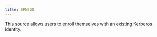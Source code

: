 ```yaml
---
title: SPNEGO
---
```


This source allows users to enroll themselves with an existing Kerberos identity.
